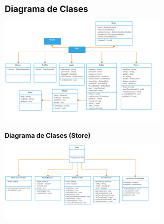# Diagrama de Clases

![Diagrama de Clases](../assets/d_clases.png)

## Diagrama de Clases (Store)

![Diagram de Clases (store)](../assets/d_clases_store.png)